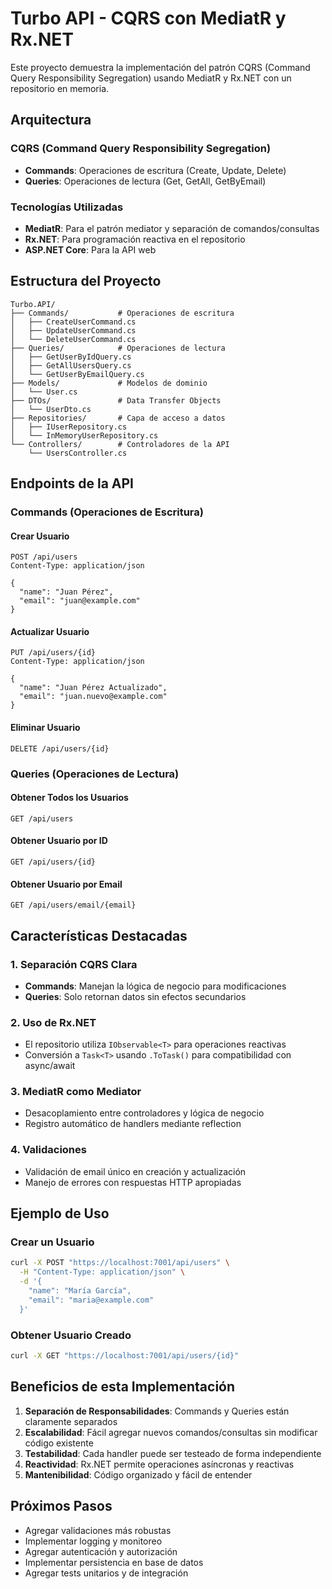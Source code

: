 # Turbo API - CQRS con MediatR y Rx.NET

Este proyecto demuestra la implementación del patrón CQRS (Command Query Responsibility Segregation) usando MediatR y
Rx.NET con un repositorio en memoria.

## Arquitectura

### CQRS (Command Query Responsibility Segregation)

- **Commands**: Operaciones de escritura (Create, Update, Delete)
- **Queries**: Operaciones de lectura (Get, GetAll, GetByEmail)

### Tecnologías Utilizadas

- **MediatR**: Para el patrón mediator y separación de comandos/consultas
- **Rx.NET**: Para programación reactiva en el repositorio
- **ASP.NET Core**: Para la API web

## Estructura del Proyecto

```
Turbo.API/
├── Commands/           # Operaciones de escritura
│   ├── CreateUserCommand.cs
│   ├── UpdateUserCommand.cs
│   └── DeleteUserCommand.cs
├── Queries/            # Operaciones de lectura
│   ├── GetUserByIdQuery.cs
│   ├── GetAllUsersQuery.cs
│   └── GetUserByEmailQuery.cs
├── Models/             # Modelos de dominio
│   └── User.cs
├── DTOs/               # Data Transfer Objects
│   └── UserDto.cs
├── Repositories/       # Capa de acceso a datos
│   ├── IUserRepository.cs
│   └── InMemoryUserRepository.cs
└── Controllers/        # Controladores de la API
    └── UsersController.cs
```

## Endpoints de la API

### Commands (Operaciones de Escritura)

#### Crear Usuario

```http
POST /api/users
Content-Type: application/json

{
  "name": "Juan Pérez",
  "email": "juan@example.com"
}
```

#### Actualizar Usuario

```http
PUT /api/users/{id}
Content-Type: application/json

{
  "name": "Juan Pérez Actualizado",
  "email": "juan.nuevo@example.com"
}
```

#### Eliminar Usuario

```http
DELETE /api/users/{id}
```

### Queries (Operaciones de Lectura)

#### Obtener Todos los Usuarios

```http
GET /api/users
```

#### Obtener Usuario por ID

```http
GET /api/users/{id}
```

#### Obtener Usuario por Email

```http
GET /api/users/email/{email}
```

## Características Destacadas

### 1. Separación CQRS Clara

- **Commands**: Manejan la lógica de negocio para modificaciones
- **Queries**: Solo retornan datos sin efectos secundarios

### 2. Uso de Rx.NET

- El repositorio utiliza `IObservable<T>` para operaciones reactivas
- Conversión a `Task<T>` usando `.ToTask()` para compatibilidad con async/await

### 3. MediatR como Mediator

- Desacoplamiento entre controladores y lógica de negocio
- Registro automático de handlers mediante reflection

### 4. Validaciones

- Validación de email único en creación y actualización
- Manejo de errores con respuestas HTTP apropiadas

## Ejemplo de Uso

### Crear un Usuario

```bash
curl -X POST "https://localhost:7001/api/users" \
  -H "Content-Type: application/json" \
  -d '{
    "name": "María García",
    "email": "maria@example.com"
  }'
```

### Obtener Usuario Creado

```bash
curl -X GET "https://localhost:7001/api/users/{id}"
```

## Beneficios de esta Implementación

1. **Separación de Responsabilidades**: Commands y Queries están claramente separados
2. **Escalabilidad**: Fácil agregar nuevos comandos/consultas sin modificar código existente
3. **Testabilidad**: Cada handler puede ser testeado de forma independiente
4. **Reactividad**: Rx.NET permite operaciones asíncronas y reactivas
5. **Mantenibilidad**: Código organizado y fácil de entender

## Próximos Pasos

- Agregar validaciones más robustas
- Implementar logging y monitoreo
- Agregar autenticación y autorización
- Implementar persistencia en base de datos
- Agregar tests unitarios y de integración 